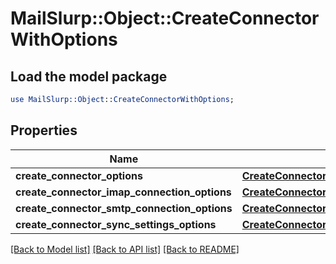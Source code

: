 # MailSlurp::Object::CreateConnectorWithOptions

## Load the model package
```perl
use MailSlurp::Object::CreateConnectorWithOptions;
```

## Properties
Name | Type | Description | Notes
------------ | ------------- | ------------- | -------------
**create_connector_options** | [**CreateConnectorOptions**](CreateConnectorOptions) |  | 
**create_connector_imap_connection_options** | [**CreateConnectorImapConnectionOptions**](CreateConnectorImapConnectionOptions) |  | [optional] 
**create_connector_smtp_connection_options** | [**CreateConnectorSmtpConnectionOptions**](CreateConnectorSmtpConnectionOptions) |  | [optional] 
**create_connector_sync_settings_options** | [**CreateConnectorSyncSettingsOptions**](CreateConnectorSyncSettingsOptions) |  | [optional] 

[[Back to Model list]](../README#documentation-for-models) [[Back to API list]](../README#documentation-for-api-endpoints) [[Back to README]](../README)



